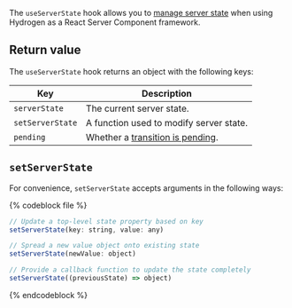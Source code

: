The `useServerState` hook allows you to [manage server state](/api/hydrogen/framework/server-state) when using Hydrogen as a React Server Component framework.

## Return value

The `useServerState` hook returns an object with the following keys:

| Key            | Description                                                                                                   |
| -------------- | ------------------------------------------------------------------------------------------------------------- |
| `serverState`    | The current server state.                                                                                      |
| `setServerState` | A function used to modify server state.                                                                       |
| `pending`        | Whether a [transition is pending](https://github.com/reactwg/react-18/discussions/41). |

## `setServerState`

For convenience, `setServerState` accepts arguments in the following ways:

{% codeblock file %}

```js
// Update a top-level state property based on key
setServerState(key: string, value: any)

// Spread a new value object onto existing state
setServerState(newValue: object)

// Provide a callback function to update the state completely
setServerState((previousState) => object)
```

{% endcodeblock %}
